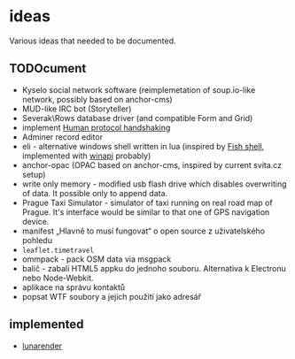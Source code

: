 # ideas
Various ideas that needed to be documented.

## TODOcument

- Kyselo social network software (reimplemetation of soup.io-like network, possibly based on anchor-cms)
- MUD-like IRC bot (Storyteller)
- Severak\Rows database driver (and compatible Form and Grid)
- implement [Human protocol handshaking](https://medium.com/message/human-protocol-handshaking-84340025e01d)
- Adminer record editor
- eli - alternative windows shell written in lua (inspired by [Fish shell](http://fishshell.com/), implemented with [winapi](https://github.com/stevedonovan/winapi) probably)
- anchor-opac (OPAC based on anchor-cms, inspired by current svita.cz setup)
- write only memory - modified usb flash drive which disables overwriting of data. It possible only to append data.
- Prague Taxi Simulator - simulator of taxi running on real road map of Prague. It's interface would be similar to that one of GPS navigation device.
- manifest „Hlavně to musí fungovat“ o open source z uživatelského pohledu
- `leaflet.timetravel`
- ommpack - pack OSM data via msgpack
- balič - zabalí HTML5 appku do jednoho souboru. Alternativa k Electronu nebo Node-Webkit.
- aplikace na správu kontaktů
- popsat WTF soubory a jejich použití jako adresář

## implemented

- [lunarender](https://github.com/severak/lunarender)
